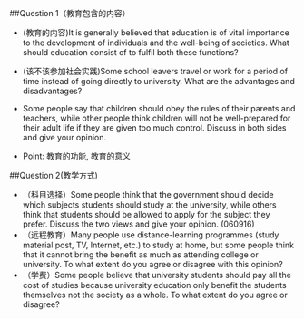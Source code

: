 \#\#Question 1（教育包含的内容）

* \(教育的内容\)It is generally believed that education is of vital importance to the development of individuals and the well-being of societies. What should education consist of to fulfil both these functions?

* \(该不该参加社会实践\)Some school leavers travel or work for a period of time instead of going directly to university. What are the advantages and disadvantages?

* Some people say that children should obey the rules of their parents and teachers, while other people think children will not be well-prepared for their adult life if they are given too much control. Discuss in both sides and give your opinion.


* Point: 教育的功能, 教育的意义

\#\#Question 2\(教学方式\)

* （科目选择）Some people think that the government should decide which subjects students should study at the university, while others think that students should be allowed to apply for the subject they prefer. Discuss the two views and give your opinion. \(060916\)
* （远程教育）Many people use distance-learning programmes \(study material post, TV, Internet, etc.\) to study at home, but some people think that it cannot bring the benefit as much as attending college or university. To what extent do you agree or disagree with this opinion?
* （学费）Some people believe that university students should pay all the cost of studies because university education only benefit the students themselves not the society as a whole. To what extent do you agree or disagree?


